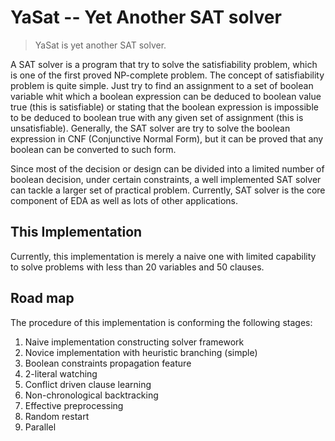 
YaSat -- Yet Another SAT solver
===============================

> YaSat is yet another SAT solver.

A SAT solver is a program that try to solve the satisfiability problem,
which is one of the first proved NP-complete problem.
The concept of satisfiability problem is quite simple. Just try to find
an assignment to a set of boolean variable whit which a boolean expression
can be deduced to boolean value true (this is satisfiable) or stating that
the boolean expression is impossible to be deduced to boolean true with
any given set of assignment (this is unsatisfiable).
Generally, the SAT solver are try to solve the boolean expression in
CNF (Conjunctive Normal Form), but it can be proved that any boolean can
be converted to such form.

Since most of the decision or design can be divided into a limited number
of boolean decision, under certain constraints, a well implemented SAT solver
can tackle a larger set of practical problem. Currently, SAT solver is the
core component of EDA as well as lots of other applications.

This Implementation
-------------------

Currently, this implementation is merely a naive one with limited capability to
solve problems with less than 20 variables and 50 clauses.

Road map
-------

The procedure of this implementation is conforming the following stages:
1. Naive implementation constructing solver framework
1. Novice implementation with heuristic branching (simple)
1. Boolean constraints propagation feature
1. 2-literal watching
1. Conflict driven clause learning
1. Non-chronological backtracking
1. Effective preprocessing
1. Random restart
1. Parallel
